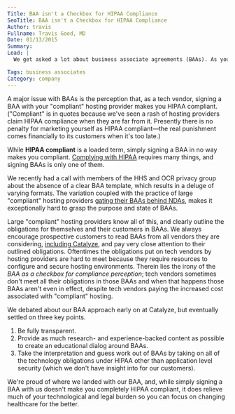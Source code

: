 ```yaml
---
Title: BAA isn't a Checkbox for HIPAA Compliance
SeoTitle: BAA isn't a Checkbox for HIPAA Compliance
Author: travis
Fullname: Travis Good, MD
Date: 01/13/2015
Summary: 
Lead: |
  We get asked a lot about business associate agreements (BAAs). As you can see from the content on our blog [here](https://catalyze.io/blog/if-a-vendor-won-t-sign-a-baa-they-aren-t-hipaa-compliant), [here](https://catalyze.io/blog/top-5-things-you-find-in-an-ideal-business-associate-agreement), and [here](https://catalyze.io/blog/the-importance-of-business-associate-agreements), as well as our Learn entry [here](https://catalyze.io/learn/business-associate-agreements), we lay out the specific HIPAA rules for BAAs. We do this because BAAs are one of the most misunderstood and misinterpreted aspects of HIPAA. To be clear, BAAs are required to be signed by business associates (most of our customers) and subcontracts ([business associates of a business associate](https://catalyze.io/learn/hipaa-subcontractors-and-baas)). BAAs can't be avoided, whether you cleanly fit into a bucket of customers or technologies defined by HHS (you store, transmit, and/or process PHI) or your hospital and payer customers determine you have to follow HIPAA (even if you don't think so).

Tags: business associates
Category: company
---
```

A major issue with BAAs is the perception that, as a tech vendor, signing a BAA with your "compliant" hosting provider makes you HIPAA compliant. ("Compliant" is in quotes because we've seen a rash of hosting providers claim HIPAA compliance when they are far from it. Presently there is no penalty for marketing yourself as HIPAA compliant—the real punishment comes financially to its customers when it's too late.)

While **HIPAA compliant** is a loaded term, simply signing a BAA in no way makes you compliant. [Complying with HIPAA](https://hipaa.catalyze.io/) requires many things, and signing BAAs is only one of them.

We recently had a call with members of the HHS and OCR privacy group about the absence of a clear BAA template, which results in a deluge of varying formats. The variation coupled with the practice of large "compliant" hosting providers [gating their BAAs behind NDAs](https://catalyze.io/blog/the-importance-of-business-associate-agreements), makes it exceptionally hard to grasp the purpose and state of BAAs.

Large "compliant" hosting providers know all of this, and clearly outline the obligations for themselves and their customers in BAAs. We always encourage prospective customers to read BAAs from all vendors they are considering, [including Catalyze](https://policy.catalyze.io/#catalyze-hipaa-business-associate-agreement-baa), and pay very close attention to their outlined obligations. Oftentimes the obligations put on tech vendors by hosting providers are hard to meet because they require resources to configure and secure hosting environments. Therein lies the irony of the *BAA as a checkbox for compliance perception*; tech vendors sometimes don't meet all their obligations in those BAAs and when that happens those BAAs aren't even in effect, despite tech vendors paying the increased cost associated with "compliant" hosting.

We debated about our BAA approach early on at Catalyze, but eventually settled on three key points.

1. Be fully transparent.
2. Provide as much research- and experience-backed content as possible to create an educational dialog around BAAs.
3. Take the interpretation and guess work out of BAAs by taking on all of the technology obligations under HIPAA other than application level security (which we don't have insight into for our customers).

We're proud of where we landed with our BAA, and, while simply signing a BAA with us doesn't make you completely HIPAA compliant, it does relieve much of your technological and legal burden so you can focus on changing healthcare for the better.

